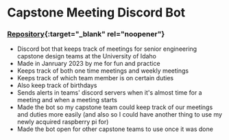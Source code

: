 # Capstone Meeting Discord Bot

### [Repository](https://github.com/ChandlerJayCalkins/Capstone-Meeting-Bot){:target="_blank" rel="noopener"}

- Discord bot that keeps track of meetings for senior engineering capstone design teams at the University of Idaho
- Made in Janruary 2023 by me for fun and practice
- Keeps track of both one time meetings and weekly meetings
- Keeps track of which team member is on certain duties
- Also keep track of birthdays
- Sends alerts in teams' discord servers when it's almost time for a meeting and when a meeting starts
- Made the bot so my capstone team could keep track of our meetings and duties more easily (and also so I could have another thing to use my newly acquired raspberry pi for)
- Made the bot open for other capstone teams to use once it was done
